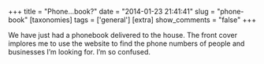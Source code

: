 +++
title = "Phone...book?"
date = "2014-01-23 21:41:41"
slug = "phone-book"
[taxonomies]
tags = ['general']
[extra]
show_comments = "false"
+++

We have just had a phonebook delivered to the house. The front cover implores me to use the website to find the phone numbers of people and businesses I’m looking for. I’m so confused.
